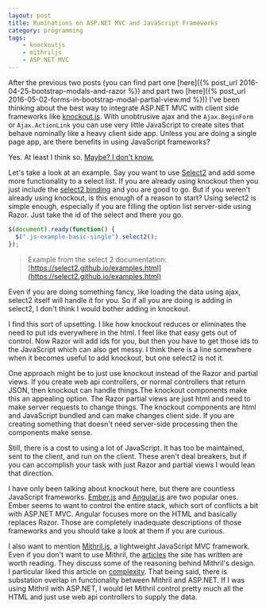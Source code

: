 ```yaml
---
layout: post
title: Ruminations on ASP.NET MVC and JavaScript Frameworks
category: programming
tags: 
    - knockoutjs
    - mithriljs
    - ASP.NET MVC
---
```


After the previous two posts (you can find part one [here]({% post_url 2016-04-25-bootstrap-modals-and-razor %}) and part two [here]({% post_url 2016-05-02-forms-in-bootstrap-modal-partial-view.md %})) I've been thinking about the best way to integrate ASP.NET MVC with client side frameworks like [knockout.js](http://knockoutjs.com/). With unobtrusive ajax and the `Ajax.BeginForm` or `Ajax.ActionLink` you can use very little JavaScript to create sites that behave nominally like a heavy client side app. Unless you are doing a single page app, are there benefits in using JavaScript frameworks?

Yes. At least I think so. [Maybe? I don't know.](https://www.youtube.com/watch?v=x5Za8HggalY)

Let's take a look at an example. Say you want to use [Select2](https://select2.github.io/) and add some more functionality to a select list. If you are already using knockout then you just include the [select2 binding](https://github.com/select2/select2/wiki/Knockout.js-Integration) and you are good to go. But if you weren't already using knockout, is this enough of a reason to start? Using select2 is simple enough, especially if you are filling the option list server-side using Razor. Just take the id of the select and there you go.

```javascript
$(document).ready(function() {
  $(".js-example-basic-single").select2();
});
```

> Example from the select 2 documentation: [https://select2.github.io/examples.html](https://select2.github.io/examples.html)

Even if you are doing something fancy, like loading the data using ajax, select2 itself will handle it for you. So if all you are doing is adding in select2, I don't think I would bother adding in knockout.

I find this sort of upsetting. I like how knockout reduces or eliminates the need to put ids everywhere in the html. I feel like that easy gets out of control. Now Razor will add ids for you, but then you have to get those ids to the JavaScript which can also get messy. I think there is a line somewhere when it becomes useful to add knockout, but one select2 is not it.

One approach might be to just use knockout instead of the Razor and partial views. If you create web api controllers, or normal controllers that return JSON, then knockout can handle things.The knockout components make this an appealing option. The Razor partial views are just html and need to make server requests to change things. The knockout components are html and JavaScript bundled and can make changes client side. If you are creating something that doesn't need server-side processing then the components make sense.

Still, there is a cost to using a lot of JavaScript. It has too be maintained, sent to the client, and run on the client. These aren't deal breakers, but if you can accomplish your task with just Razor and partial views I would lean that direction.

I have only been talking about knockout here, but there are countless JavaScript frameworks. [Ember.js](http://emberjs.com/) and [Angular.js](https://angularjs.org/) are two popular ones. Ember seems to want to control the entire stack, which sort of conflicts a bit with ASP.NET MVC. Angular focuses more on the HTML and basically replaces Razor. Those are completely inadequate descriptions of those frameworks and you should take a look at them if you are curious.

I also want to mention [Mithril.js](http://mithril.js.org/), a lightweight JavaScript MVC framework. Even if you don't want to use Mithril, the [articles](https://lhorie.github.io/mithril-blog/) the site has written are worth reading. They discuss some of the reasoning behind Mithril's design. I particular liked this article on [complexity](https://lhorie.github.io/mithril-blog/decreasing-cognitive-load.html). That being said, there is substation overlap in functionality between Mithril and ASP.NET. If I was using Mithril with ASP.NET, I would let Mithril control pretty much all the HTML and just use web api controllers to supply the data.